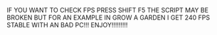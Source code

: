 IF YOU WANT TO CHECK FPS PRESS SHIFT F5
THE SCRIPT MAY BE BROKEN BUT FOR AN EXAMPLE IN GROW A GARDEN I GET 240 FPS STABLE WITH AN BAD PC!!!
ENJOY!!!!!!!!!
